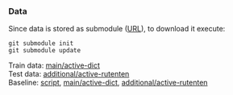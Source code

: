 ### Data
Since data is stored as submodule ([URL](https://github.com/nlpub/russe-wsi-kit)), to download it execute:<br>
```
git submodule init
git submodule update
```

Train data: [main/active-dict](russe-wsi-kit/data/main/active-dict/train.csv)<br>
Test data: [additional/active-rutenten](russe-wsi-kit/data/additional/active-rutenten/train.csv)<br>
Baseline: [script](russe-wsi-kit/baseline_adagram.py), [main/active-dict](russe-wsi-kit/data/main/active-dict/train.baseline-adagram.csv), [additional/active-rutenten](russe-wsi-kit/data/additional/active-rutenten/train.baseline-adagram.csv)
